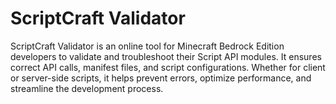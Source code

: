 # ScriptCraft Validator

ScriptCraft Validator is an online tool for Minecraft Bedrock Edition developers to validate and troubleshoot their Script API modules. It ensures correct API calls, manifest files, and script configurations. Whether for client or server-side scripts, it helps prevent errors, optimize performance, and streamline the development process.
